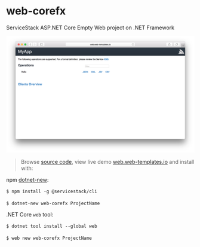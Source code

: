 # web-corefx

ServiceStack ASP.NET Core Empty Web project on .NET Framework

[![](https://raw.githubusercontent.com/ServiceStack/Assets/master/csharp-templates/web.png)](http://web.web-templates.io/)

> Browse [source code](https://github.com/NetFrameworkCoreTemplates/web-corefx), view live demo [web.web-templates.io](http://web.web-templates.io) and install with:

npm [dotnet-new](http://docs.servicestack.net/dotnet-new):

    $ npm install -g @servicestack/cli

    $ dotnet-new web-corefx ProjectName

.NET Core `web` tool:

    $ dotnet tool install --global web

    $ web new web-corefx ProjectName